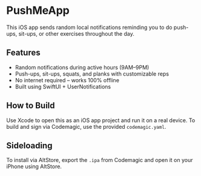 # PushMeApp

This iOS app sends random local notifications reminding you to do push-ups, sit-ups, or other exercises throughout the day.

## Features
- Random notifications during active hours (9AM–9PM)
- Push-ups, sit-ups, squats, and planks with customizable reps
- No internet required – works 100% offline
- Built using SwiftUI + UserNotifications

## How to Build
Use Xcode to open this as an iOS app project and run it on a real device. To build and sign via Codemagic, use the provided `codemagic.yaml`.

## Sideloading
To install via AltStore, export the `.ipa` from Codemagic and open it on your iPhone using AltStore.